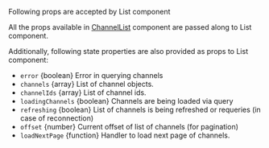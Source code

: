 Following props are accepted by List component

All the props available in [ChannelList](#channellist) component are passed along to List component.

Additionally, following state properties are also provided as props to List component:

- `error` {boolean} Error in querying channels
- `channels` {array} List of channel objects.
- `channelIds` {array} List of channel ids.
- `loadingChannels` {boolean} Channels are being loaded via query
- `refreshing` {boolean} List of channels is being refreshed or requeries (in case of reconnection)
- `offset` {number} Current offset of list of channels (for pagination)
- `loadNextPage` {function} Handler to load next page of channels.
